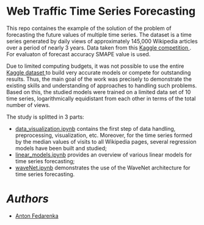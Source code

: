 # Web Traffic Time Series Forecasting

This repo containes the example of the solution of the problem of forecasting the future values of multiple time series.
The dataset is a time series generated by daily views of approximately 145,000 Wikipedia articles over a period of nearly 3 years.
Data taken from this <a href="https://www.kaggle.com/c/web-traffic-time-series-forecasting"> Kaggle competition </a>.
For evaluaton of forecast accuracy SMAPE value is used. 

Due to limited computing budgets, it was not possible to use the entire
<a href="https://www.kaggle.com/c/web-traffic-time-series-forecasting"> Kaggle dataset </a> 
to build very accurate models or compete for outstanding results. 
Thus, the main goal of the work was precisely to demonstrate the existing skills and 
understanding of approaches to handling such problems. 
Based on this, the studied models were trained on a limited data set of 10 time series, 
logarithmically equidistant from each other in terms of the total number of views.

The study is splitted in 3 parts: 
- [data_visualization.ipynb](data_visualization.ipynb) contains the first step of data handling, preprocessing, visualization, etc. Moreover, for the time series formed by the median values of visits to all Wikipedia pages, several regression models have been built and studied;
- [linear_models.ipynb](linear_models.ipynb) provides an overview of various linear models for time series forecasting;
- [waveNet.ipynb](waveNet.ipynb) demonstrates the use of the WaveNet architecture for time series forecasting.

# *Authors*
- [Anton Fedarenka](https://github.com/anton-fedarenka)